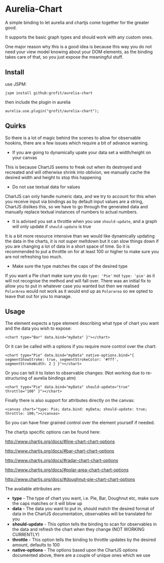 # Aurelia-Chart

A simple binding to let aurelia and chartjs come together for the greater good.

It supports the basic graph types and should work with any custom ones.

One major reason why this is a good idea is because this way you do not need your view model
knowing about your DOM elements, as the binding takes care of that, so you just expose
the meaningful stuff.

## Install

use JSPM:

`jspm install github:grofit/aurelia-chart`

then include the plugin in aurelia

`aurelia.use.plugin("grofit/aurelia-chart");`

## Quirks

So there is a lot of magic behind the scenes to allow for observable hookins, there are a few issues
which require a bit of advance warning.

* If you are going to dynamically upate your data set a width/height on your canvas

This is because ChartJS seems to freak out when its destroyed and recreated and will otherwise shrink
into oblivion, we manually cache the desired width and height to stop this happening

* Do not use textual data for values

ChartJS can only handle numeric data, and we try to account for this when you receive input via bindings
as by default input values are a string, ChartJS dislikes this, so we have to go through the generated
data and manually replace textual instances of numbers to actual numbers.

* It is advised you set a throttle when you use `should-update`, and a graph will only update if `should-update` is true

It is a bit more resource intensive than we would like dynamically updating the data in the charts, it is not
super meltdown but it can slow things down if you are changing a lot of data in a short space of time. So it is
recommended to put a throttle on for at least 100 or higher to make sure you are not refreshing too much.

* Make sure the type matches the caps of the desired type

If you want a Pie chart make sure you do `type: 'Pie'` not `type: 'pie'` as it will not recognise the method and
will fall over. There was an initial fix to allow you to put in whatever case you wanted but then we realised
`PolarArea` would not work as it would end up as `Polararea` so we opted to leave that out for you to manage.

## Usage
The element expects a type element describing what type of chart you want and the data you wish to expose:
```
<chart type="Bar" data.bind="myData" }"></chart>
```

Or it can be called with a options if you require more control over the chart:
```
<chart type="Pie" data.bind="myData" native-options.bind="{ segmentShowStroke: true, segmentStrokeColor: '#fff', segmentStrokeWidth: 2 } }"></chart>
```

Or you can tell it to listen to observable changes: (Not working due to re-structuring of aurelia bindings atm)
```
<chart type="Pie" data.bind="myData" should-update="true" throttle="100" }"></chart>
```

Finally there is also support for attributes directly on the canvas:
```
<canvas chart="type: Pie; data.bind: myData; should-update: true; throttle: 100;"></canvas>
```

So you can have finer grained control over the element yourself if needed.

The chartjs specific options can be found here:

http://www.chartjs.org/docs/#line-chart-chart-options

http://www.chartjs.org/docs/#bar-chart-chart-options

http://www.chartjs.org/docs/#radar-chart-chart-options

http://www.chartjs.org/docs/#polar-area-chart-chart-options

http://www.chartjs.org/docs/#doughnut-pie-chart-chart-options

The available attributes are:

* **type** - The type of chart you want, i.e. Pie, Bar, Doughnut etc, make sure the caps matches or it will blow up
* **data** - The data you want to put in, should match the desired format of data in the ChartJS documentation, observables will be translated for you
* **should-update** - This option tells the binding to scan for observables in the data and refresh the chart when they change (NOT WORKING CURRENTLY)
* **throttle** - This option tells the binding to throttle updates by the desired amount, defaults to 100
* **native-options** - The options based upon the ChartJS options documented above, there are a couple of unique ones which we use

